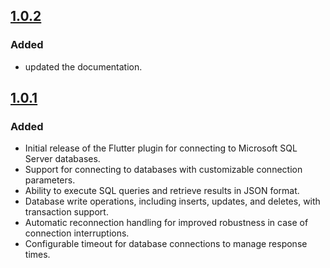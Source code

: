 
## [1.0.2]

### Added
- updated the documentation.

## [1.0.1]

### Added
- Initial release of the Flutter plugin for connecting to Microsoft SQL Server databases.
- Support for connecting to databases with customizable connection parameters.
- Ability to execute SQL queries and retrieve results in JSON format.
- Database write operations, including inserts, updates, and deletes, with transaction support.
- Automatic reconnection handling for improved robustness in case of connection interruptions.
- Configurable timeout for database connections to manage response times.

[1.0.1]: https://github.com/Hiteshdon/mssql_connection.git
[1.0.2]: https://github.com/Hiteshdon/mssql_connection.git
